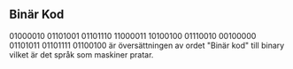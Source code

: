 ## Binär Kod
01000010 01101001 01101110 11000011 10100100 01110010 00100000 01101011 01101111 01100100
är översättningen av ordet "Binär kod" till binary vilket är det språk som maskiner pratar.
